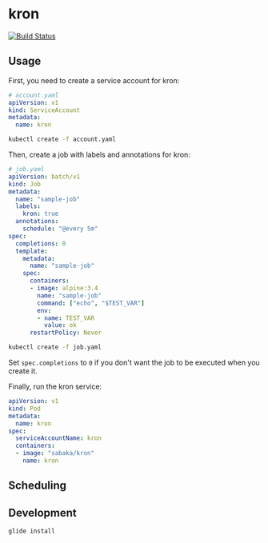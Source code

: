 # kron
[![Build Status](https://travis-ci.org/sabakaio/kron.svg?branch=master)](https://travis-ci.org/sabakaio/kron)

## Usage
First, you need to create a service account for kron:
```yaml
# account.yaml
apiVersion: v1
kind: ServiceAccount
metadata:
  name: kron
```

```bash
kubectl create -f account.yaml
```

Then, create a job with labels and annotations for kron:
```yaml
# job.yaml
apiVersion: batch/v1
kind: Job
metadata:
  name: "sample-job"
  labels:
    kron: true
  annotations:
    schedule: "@every 5m"
spec:
  completions: 0
  template:
    metadata:
      name: "sample-job"
    spec:
      containers:
      - image: alpine:3.4
        name: "sample-job"
        command: ["echo", "$TEST_VAR"]
        env:
        - name: TEST_VAR
          value: ok
      restartPolicy: Never
```

```bash
kubectl create -f job.yaml
```

Set `spec.completions` to `0` if you don't want the job to be executed when you create it.

Finally, run the kron service:
```yaml
apiVersion: v1
kind: Pod
metadata:
  name: kron
spec:
  serviceAccountName: kron
  containers:
  - image: "sabaka/kron"
    name: kron
```

## Scheduling



## Development

```bash
glide install
```
